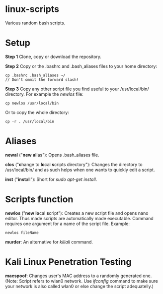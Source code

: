# linux-scripts
Various random bash scripts.

# Setup

**Step 1**
Clone, copy or download the repository.

**Step 2**
Copy or the .bashrc and .bash_aliases files to your home directory:
```
cp .bashrc .bash_aliases ~/
// Don't ommit the forward slash!
```
**Step 3**
Copy any other script file you find useful to your /usr/local/bin/ directory. 
For example the *newlos* file:
```
cp newlos /usr/local/bin
```
Or to copy the whole directory:
```
cp -r . /usr/local/bin
```


# Aliases

**newal** ("**new** **al**ias"): 
Opens .bash_aliases file.

**clos** ("**c**hange to **lo**cal **s**cripts directory"): 
Changes the directory to /usr/local/bin/ and as such helps when one wants to quickly edit a script.

**inst** ("**inst**all"): 
Short for *sudo apt-get install*.


# Scripts function

**newlos** ("**new** **lo**cal **s**cript"): 
Creates a new script file and opens nano editor. Thus made scripts are automatically made executable. Command requires one argument for a name of the script file. Example:
```
newlos fileName
```
**murder**: 
An alternative for *killall* command.


# Kali Linux Penetration Testing

**macspoof**: 
Changes user's MAC address to a randomly generated one.
(Note: Script refers to wlan0 network. Use *ifconfig* command to make sure your network is also called wlan0 or else change the script adequatelly.)
